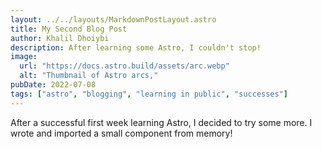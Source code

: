 ```yaml
---
layout: ../../layouts/MarkdownPostLayout.astro
title: My Second Blog Post
author: Khalil Dhoiybi
description: After learning some Astro, I couldn't stop!
image:
  url: "https://docs.astro.build/assets/arc.webp"
  alt: "Thumbnail of Astro arcs,"
pubDate: 2022-07-08
tags: ["astro", "blogging", "learning in public", "successes"]
---
```


After a successful first week learning Astro, I decided to try some more. I wrote and imported a small component from memory!
